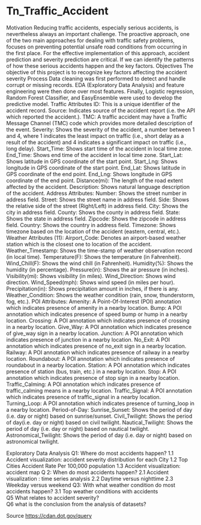 # Tn_Traffic_Accident
Motivation
Reducing traffic accidents, especially serious accidents, is nevertheless always an important challenge. The proactive approach, one of the two main approaches for dealing with traffic safety problems, focuses on preventing potential unsafe road conditions from occurring in the first place. For the effective implementation of this approach, accident prediction and severity prediction are critical. If we can identify the patterns of how these serious accidents happen and the key factors.
Objectives
The objective of this project is to recognize key factors affecting the accident severity
Process
Data cleaning was first performed to detect and handle corrupt or missing records. EDA (Exploratory Data Analysis) and feature engineering were then done over most features. Finally, Logistic regression, Random Forest Classifier, and EasyEnsemble were used to develop the predictive model.
Traffic Attributes
ID: This is a unique identifier of the accident record.
Source: Indicates source of the accident report (i.e. the API which reported the accident.).
TMC: A traffic accident may have a Traffic Message Channel (TMC) code which provides more detailed description of the event.
Severity: Shows the severity of the accident, a number between 1 and 4, where 1 indicates the least impact on traffic (i.e., short delay as a result of the accident) and 4 indicates a significant impact on traffic (i.e., long delay).
Start_Time: Shows start time of the accident in local time zone.
End_Time: Shows end time of the accident in local time zone.
Start_Lat: Shows latitude in GPS coordinate of the start point.
Start_Lng: Shows longitude in GPS coordinate of the start point.
End_Lat: Shows latitude in GPS coordinate of the end point.
End_Lng: Shows longitude in GPS coordinate of the end point.
Distance(mi): The length of the road extent affected by the accident.
Description: Shows natural language description of the accident.
Address Attributes:
Number: Shows the street number in address field.
Street: Shows the street name in address field.
Side: Shows the relative side of the street (Right/Left) in address field.
City: Shows the city in address field.
County: Shows the county in address field.
State: Shows the state in address field.
Zipcode: Shows the zipcode in address field.
Country: Shows the country in address field.
Timezone: Shows timezone based on the location of the accident (eastern, central, etc.).
Weather Attributes (11):
Airport_Code: Denotes an airport-based weather station which is the closest one to location of the accident.
Weather_Timestamp: Shows the time-stamp of weather observation record (in local time).
Temperature(F): Shows the temperature (in Fahrenheit).
Wind_Chill(F): Shows the wind chill (in Fahrenheit).
Humidity(%): Shows the humidity (in percentage).
Pressure(in): Shows the air pressure (in inches).
Visibility(mi): Shows visibility (in miles).
Wind_Direction: Shows wind direction.
Wind_Speed(mph): Shows wind speed (in miles per hour).
Precipitation(in): Shows precipitation amount in inches, if there is any.
Weather_Condition: Shows the weather condition (rain, snow, thunderstorm, fog, etc.).
POI Attributes:
Amenity: A Point-Of-Interest (POI) annotation which indicates presence of amenity in a nearby location.
Bump: A POI annotation which indicates presence of speed bump or hump in a nearby location.
Crossing: A POI annotation which indicates presence of crossing in a nearby location.
Give_Way: A POI annotation which indicates presence of give_way sign in a nearby location.
Junction: A POI annotation which indicates presence of junction in a nearby location.
No_Exit: A POI annotation which indicates presence of no_exit sign in a nearby location.
Railway: A POI annotation which indicates presence of railway in a nearby location.
Roundabout: A POI annotation which indicates presence of roundabout in a nearby location.
Station: A POI annotation which indicates presence of station (bus, train, etc.) in a nearby location.
Stop: A POI annotation which indicates presence of stop sign in a nearby location.
Traffic_Calming: A POI annotation which indicates presence of traffic_calming means in a nearby location.
Traffic_Signal: A POI annotation which indicates presence of traffic_signal in a nearby location.
Turning_Loop: A POI annotation which indicates presence of turning_loop in a nearby location.
Period-of-Day:
Sunrise_Sunset: Shows the period of day (i.e. day or night) based on sunrise/sunset.
Civil_Twilight: Shows the period of day(i.e. day or night) based on civil twilight.
Nautical_Twilight: Shows the period of day (i.e. day or night) based on nautical twilight.
Astronomical_Twilight: Shows the period of day (i.e. day or night) based on astronomical twilight.

Exploratory Data Analysis
Q1: Where do most accidents happen?
      1.1 Accident visualization: accident severity distribution for each City
      1.2 Top Cities Accident Rate Per 100,000 population
      1.3 Accident visualization: accident map
Q 2: When do most accidents happen?
       2.1 Accident visualization : time series analysis
      2.2 Daytime versus nighttime
      2.3 Weekday versus weekend
Q3: With what weather condition do most accidents happen?
        3.1    Top weather conditions with accidents  
Q5 What relates to accident severity?   
Q6 what is the conclusion from the analysis of datasets?


Source https://cdan.dot.gov/query
